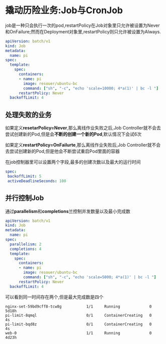 # 撬动历险业务:Job与CronJob

job是一种只会执行一次的pod,restartPolicy在Job对象里只允许被设置为Never和OnFailure;然而在Deployment对象里,restartPolicy则只允许被设置为Always.

```yaml
apiVersion: batch/v1
kind: Job
metadata:
  name: pi
spec:
  template:
    spec:
      containers:
      - name: pi
        image: resouer/ubuntu-bc 
        command: ["sh", "-c", "echo 'scale=10000; 4*a(1)' | bc -l "]
      restartPolicy: Never
  backoffLimit: 4
```

## 处理失败的业务

如果定义**resetarPolicy=Never**,那么离线作业失败之后,Job Controller就不会去尝试创建新的Pod,但是会**不断的创建一个新的Pod**,默认情况下会试6次

如果定义**restartPolicy=OnFailurte**,那么离线作业失败后,Job Controller就不会去尝试创建新的Pod,但是他会不断尝试重启Pod里面的容器

在job控制器里可以设置两个字段,最多的创建次数以及最大的运行时间

```yaml
spec:
 backoffLimit: 5
 activeDeadlineSeconds: 100
```

## 并行控制Job

通过**parallelism**和**completions**兰控制并发数量以及最小完成数

```yaml
apiVersion: batch/v1
kind: Job
metadata:
  name: pi
spec:
  parallelism: 2
  completions: 4
  template:
    spec:
      containers:
      - name: pi
        image: resouer/ubuntu-bc
        command: ["sh", "-c", "echo 'scale=5000; 4*a(1)' | bc -l "]
      restartPolicy: Never
  backoffLimit: 4
```
可以看到同一时间存在两个,但是最大完成数是四个
```shell
nginx-set-59bd9cff8-tcw8g           1/1     Running             0          5d18h
pi-limit-8qmql                      0/1     ContainerCreating   0          4s
pi-limit-bqd8z                      0/1     ContainerCreating   0          4s
web-0                               1/1     Running             0          4d23h
```

